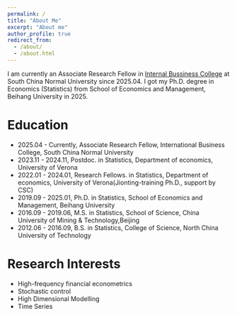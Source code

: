 ```yaml
---
permalink: /
title: "About Me"
excerpt: "About me"
author_profile: true
redirect_from: 
  - /about/
  - /about.html
---
```

  
  I am currently an Associate Research Fellow in [Internal Bussiness College](http://ibc.scnu.edu.cn/) at South China Normal University since 2025.04. I got my Ph.D. degree in Economics (Statistics) from School of Economics and Management, Beihang University in 2025.
  
  
  




# Education
 - 2025.04 - Currently,  Associate Research Fellow, International Business College, South China Normal University
 - 2023.11 - 2024.11,  Postdoc. in Statistics,  Department of economics,  University of Verona
 - 2022.01 - 2024.01,  Research Fellows. in Statistics,  Department of economics,  University of Verona(Jionting-training Ph.D., support by CSC)  
 - 2019.09 - 2025.01,  Ph.D. in Statistics, School of Economics and Management, Beihang University   
 - 2016.09 - 2019.06,      M.S.  in Statistics, School of Science, China University of Mining & Technology,Beijing   
 - 2012.06 - 2016.09,      B.S.  in Statistics, College of Science, North China University of Technology   

# Research Interests

- High-frequency financial econometrics
- Stochastic control
- High Dimensional Modelling
- Time Series



